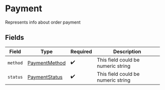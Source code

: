 # Payment

Represents info about order payment


## Fields

| Field                                                 | Type                                                  | Required                                              | Description                                           |
| ----------------------------------------------------- | ----------------------------------------------------- | ----------------------------------------------------- | ----------------------------------------------------- |
| `method`                                              | [PaymentMethod](../../models/shared/PaymentMethod.md) | :heavy_check_mark:                                    | This field could be numeric string                    |
| `status`                                              | [PaymentStatus](../../models/shared/PaymentStatus.md) | :heavy_check_mark:                                    | This field could be numeric string                    |
